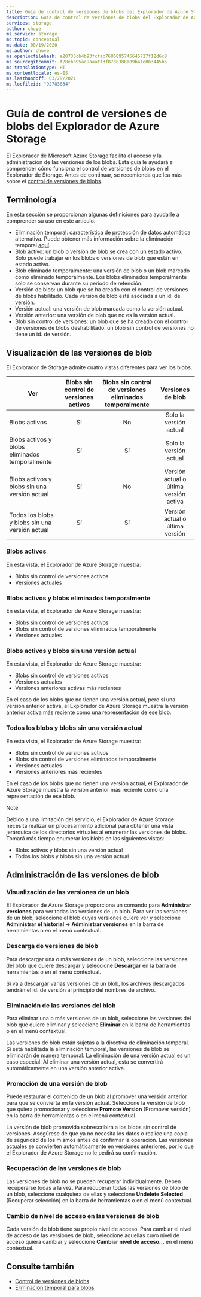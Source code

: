 ```yaml
---
title: Guía de control de versiones de blobs del Explorador de Azure Storage | Microsoft Docs
description: Guía de control de versiones de blobs del Explorador de Azure Storage
services: storage
author: chuye
ms.service: storage
ms.topic: conceptual
ms.date: 08/19/2020
ms.author: chuye
ms.openlocfilehash: e20733cb4b93fcfac7606895746645727f12d6c8
ms.sourcegitcommit: f28ebb95ae9aaaff3f87d8388a09b41e0b3445b5
ms.translationtype: HT
ms.contentlocale: es-ES
ms.lasthandoff: 03/29/2021
ms.locfileid: "92783834"
---
```

# <a name="azure-storage-explorer-blob-versioning-guide"></a>Guía de control de versiones de blobs del Explorador de Azure Storage

El Explorador de Microsoft Azure Storage facilita el acceso y la administración de las versiones de los blobs. Esta guía le ayudará a comprender cómo funciona el control de versiones de blobs en el Explorador de Storage. Antes de continuar, se recomienda que lea más sobre el [control de versiones de blobs](../blobs/versioning-overview.md).

## <a name="terminology"></a>Terminología

En esta sección se proporcionan algunas definiciones para ayudarle a comprender su uso en este artículo.

- Eliminación temporal: característica de protección de datos automática alternativa. Puede obtener más información sobre la eliminación temporal [aquí](../blobs/soft-delete-blob-overview.md).
- Blob activo: un blob o versión de blob se crea con un estado activo. Solo puede trabajar en los blobs o versiones de blob que están en estado activo.
- Blob eliminado temporalmente: una versión de blob o un blob marcado como eliminado temporalmente. Los blobs eliminados temporalmente solo se conservan durante su período de retención.
- Versión de blob: un blob que se ha creado con el control de versiones de blobs habilitado. Cada versión de blob está asociada a un id. de versión.
- Versión actual: una versión de blob marcada como la versión actual.
- Versión anterior: una versión de blob que no es la versión actual.
- Blob sin control de versiones: un blob que se ha creado con el control de versiones de blobs deshabilitado. un blob sin control de versiones no tiene un id. de versión.

## <a name="view-blob-versions"></a>Visualización de las versiones de blob

El Explorador de Storage admite cuatro vistas diferentes para ver los blobs.

| Ver | Blobs sin control de versiones activos | Blobs sin control de versiones eliminados temporalmente | Versiones de blob |
| ---- | :----------: | :-----------: | :------------------: |
| Blobs activos | Sí | No | Solo la versión actual |
| Blobs activos y blobs eliminados temporalmente | Sí | Sí | Solo la versión actual |
| Blobs activos y blobs sin una versión actual | Sí | No | Versión actual o última versión activa |
| Todos los blobs y blobs sin una versión actual | Sí | Sí | Versión actual o última versión |

### <a name="active-blobs"></a>Blobs activos

En esta vista, el Explorador de Azure Storage muestra:

- Blobs sin control de versiones activos
- Versiones actuales

### <a name="active-blobs-and-soft-deleted-blobs"></a>Blobs activos y blobs eliminados temporalmente

En esta vista, el Explorador de Azure Storage muestra:

- Blobs sin control de versiones activos
- Blobs sin control de versiones eliminados temporalmente
- Versiones actuales

### <a name="active-blobs-and-blobs-without-current-version"></a>Blobs activos y blobs sin una versión actual

En esta vista, el Explorador de Azure Storage muestra:

- Blobs sin control de versiones activos
- Versiones actuales
- Versiones anteriores activas más recientes 

En el caso de los blobs que no tienen una versión actual, pero sí una versión anterior activa, el Explorador de Azure Storage muestra la versión anterior activa más reciente como una representación de ese blob.

### <a name="all-blobs-and-blobs-without-current-version"></a>Todos los blobs y blobs sin una versión actual

En esta vista, el Explorador de Azure Storage muestra:

- Blobs sin control de versiones activos
- Blobs sin control de versiones eliminados temporalmente
- Versiones actuales
- Versiones anteriores más recientes 

En el caso de los blobs que no tienen una versión actual, el Explorador de Azure Storage muestra la versión anterior más reciente como una representación de ese blob.

> [!Note]
> Debido a una limitación del servicio, el Explorador de Azure Storage necesita realizar un procesamiento adicional para obtener una vista jerárquica de los directorios virtuales al enumerar las versiones de blobs. Tomará más tiempo enumerar los blobs en las siguientes vistas:
> 
> - Blobs activos y blobs sin una versión actual
> - Todos los blobs y blobs sin una versión actual

## <a name="manage-blob-versions"></a>Administración de las versiones de blob

### <a name="view-versions-of-a-blob"></a>Visualización de las versiones de un blob

El Explorador de Azure Storage proporciona un comando para **Administrar versiones** para ver todas las versiones de un blob. Para ver las versiones de un blob, seleccione el blob cuyas versiones quiere ver y seleccione **Administrar el historial &rarr; Administrar versiones** en la barra de herramientas o en el menú contextual.

### <a name="download-blob-versions"></a>Descarga de versiones de blob

Para descargar una o más versiones de un blob, seleccione las versiones del blob que quiere descargar y seleccione **Descargar** en la barra de herramientas o en el menú contextual.

Si va a descargar varias versiones de un blob, los archivos descargados tendrán el id. de versión al principio del nombres de archivo.

### <a name="delete-blob-versions"></a>Eliminación de las versiones del blob

Para eliminar una o más versiones de un blob, seleccione las versiones del blob que quiere eliminar y seleccione **Eliminar** en la barra de herramientas o en el menú contextual.

Las versiones de blob están sujetas a la directiva de eliminación temporal. Si está habilitada la eliminación temporal, las versiones de blob se eliminarán de manera temporal. La eliminación de una versión actual es un caso especial. Al eliminar una versión actual, esta se convertirá automáticamente en una versión anterior activa.

### <a name="promote-blob-version"></a>Promoción de una versión de blob

Puede restaurar el contenido de un blob al promover una versión anterior para que se convierta en la versión actual. Seleccione la versión de blob que quiera promocionar y seleccione **Promote Version** (Promover versión) en la barra de herramientas o en el menú contextual.

La versión de blob promovida sobrescribirá a los blobs sin control de versiones. Asegúrese de que ya no necesita los datos o realice una copia de seguridad de los mismos antes de confirmar la operación. Las versiones actuales se convierten automáticamente en versiones anteriores, por lo que el Explorador de Azure Storage no le pedirá su confirmación.

### <a name="undelete-blob-version"></a>Recuperación de las versiones de blob

Las versiones de blob no se pueden recuperar individualmente. Deben recuperarse todas a la vez. Para recuperar todas las versiones de blob de un blob, seleccione cualquiera de ellas y seleccione **Undelete Selected** (Recuperar selección) en la barra de herramientas o en el menú contextual.

### <a name="change-access-tier-of-blob-versions"></a>Cambio de nivel de acceso en las versiones de blob

Cada versión de blob tiene su propio nivel de acceso. Para cambiar el nivel de acceso de las versiones de blob, seleccione aquellas cuyo nivel de acceso quiera cambiar y seleccione **Cambiar nivel de acceso...** en el menú contextual.

## <a name="see-also"></a>Consulte también

* [Control de versiones de blobs](../blobs/versioning-overview.md)
* [Eliminación temporal para blobs](../blobs/soft-delete-blob-overview.md)